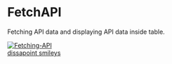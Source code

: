 # FetchAPI
Fetching API data and displaying API data inside table.
<!-- <img src"https://ibb.co/3TnFCdN">  -->
<a href="https://ibb.co/3TnFCdN"><img src="https://i.ibb.co/4FHSVtT/Fetching-API.png" alt="Fetching-API" border="0"></a><br /><a target='_blank' href='https://emoticoncentral.com/category/dissapoint'>dissapoint smileys</a><br />
